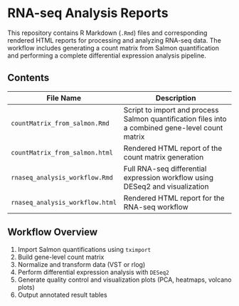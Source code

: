 # RNA-seq Analysis Reports

This repository contains R Markdown (`.Rmd`) files and corresponding rendered HTML reports for processing and analyzing RNA-seq data. The workflow includes generating a count matrix from Salmon quantification and performing a complete differential expression analysis pipeline.

## Contents

| File Name                         | Description                                   |
|----------------------------------|-----------------------------------------------|
| `countMatrix_from_salmon.Rmd`    | Script to import and process Salmon quantification files into a combined gene-level count matrix |
| `countMatrix_from_salmon.html`   | Rendered HTML report of the count matrix generation |
| `rnaseq_analysis_workflow.Rmd`   | Full RNA-seq differential expression workflow using DESeq2 and visualization |
| `rnaseq_analysis_workflow.html`  | Rendered HTML report for the RNA-seq workflow |

## Workflow Overview

1. Import Salmon quantifications using `tximport`
2. Build gene-level count matrix
3. Normalize and transform data (VST or rlog)
4. Perform differential expression analysis with `DESeq2`
5. Generate quality control and visualization plots (PCA, heatmaps, volcano plots)
6. Output annotated result tables
